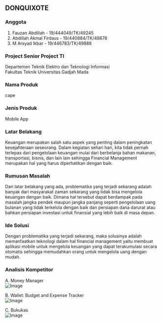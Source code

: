 ## DONQUIXOTE

### Anggota  
1. Fauzan Abdillah - 19/444049/TK/49245
2. Abdillah Akmal Firdaus - 19/440884/TK/48678
3. M Arsyad Ikbar - 19/446783/TK/49888

### Project Senior Project TI
Departemen Teknik Elektro dan Teknologi Informasi  
Fakultas Teknik Universitas Gadjah Mada


### Nama Produk  
cape  

### Jenis Produk  
Mobile App  

### Latar Belakang  
Keuangan merupakan salah satu aspek yang penting dalam peningkatan kesejahteraan seseorang. Dalam kegiatan sehari hari, kita tidak pernah terlepas dari pengelolaan keuangan mulai dari berbelanja bahan makanan, transportasi, bisnis, dan lain lain sehingga Financial Management merupakan hal yang harus diperhatikan dengan baik.  

### Rumusan Masalah  
Dari latar belakang yang ada, problematika yang terjadi sekarang adalah banyak dari masyarakat zaman sekarang yang tidak bisa mengelola keuangan dengan baik. Dimana hal tersebut dapat berdampak pada masalah jangka pendek maupun jangka panjang seperti pengelolaan uang bulanan yang tidak terkelola dengan baik dan persiapan dana darurat atau bahkan persiapan investasi untuk finansial yang lebih baik di masa depan.  

### Ide Solusi  
Dengan problematika yang terjadi sekarang, maka solusinya adalah memanfaatkan teknologi dalam hal financial management yaitu membuat aplikasi mobile untuk mengelola keuangan yang dapat terakumulasi secara otomatis sehingga memudahkan orang untuk mengelola uang dengan mudah.  

### Analisis Kompetitor  

A. Money Manager  
![Image](https://cdn.discordapp.com/attachments/692746506079567962/950314245357178890/unknown.png)

B. Wallet: Budget and Expense Tracker  
![Image](https://cdn.discordapp.com/attachments/692746506079567962/950314348142809148/unknown.png)

C. Bukukas  
![Image](https://cdn.discordapp.com/attachments/692746506079567962/950315001883803648/unknown.png)

